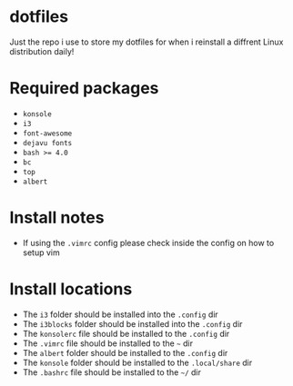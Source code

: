 # dotfiles
Just the repo i use to store my dotfiles for when i reinstall a diffrent Linux distribution daily!

# Required packages
* `konsole`
* `i3`
* `font-awesome`
* `dejavu fonts`
* `bash >= 4.0`
* `bc`
* `top`
* `albert`

# Install notes
* If using the `.vimrc` config please check inside the config on how to setup vim

# Install locations
* The `i3` folder should be installed into the `.config` dir
* The `i3blocks` folder should be installed into the `.config` dir
* The `konsolerc` file should be installed to the `.config` dir
* The `.vimrc` file should be installed to the `~` dir
* The `albert` folder should be installed to the `.config` dir
* The `konsole` folder should be installed to the `.local/share` dir
* The `.bashrc` file should be installed to the `~/` dir
